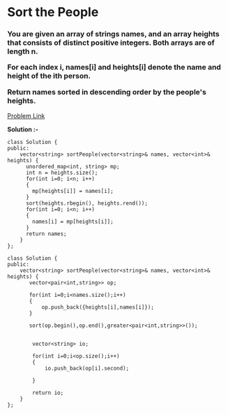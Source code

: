  # Sort the People

<h3>
You are given an array of strings names, and an array heights that consists of distinct positive integers. Both arrays are of length n.

For each index i, names[i] and heights[i] denote the name and height of the ith person.

Return names sorted in descending order by the people's heights.
</h3>

[Problem Link](https://leetcode.com/problems/sort-the-people/description/)

**Solution :-**

```
class Solution {
public:
    vector<string> sortPeople(vector<string>& names, vector<int>& heights) {
      unordered_map<int, string> mp;
      int n = heights.size();
      for(int i=0; i<n; i++)
      {
        mp[heights[i]] = names[i];
      }
      sort(heights.rbegin(), heights.rend());
      for(int i=0; i<n; i++)
      {
        names[i] = mp[heights[i]];
      }
      return names;
    }   
};
```
```
class Solution {
public:
    vector<string> sortPeople(vector<string>& names, vector<int>& heights) {
       vector<pair<int,string>> op;

       for(int i=0;i<names.size();i++)
       {
           op.push_back({heights[i],names[i]});
       } 

       sort(op.begin(),op.end(),greater<pair<int,string>>());


        vector<string> io;

        for(int i=0;i<op.size();i++)
        {
            io.push_back(op[i].second);

        }

        return io;
    }
};

```
